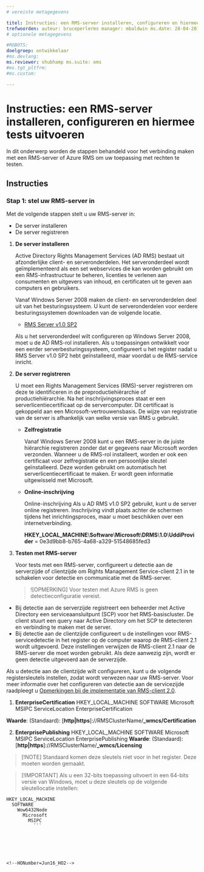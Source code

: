 ```yaml
---
# vereiste metagegevens

titel: Instructies: een RMS-server installeren, configureren en hiermee tests uitvoeren | Beschrijving Azure RMS: RMS-server installeren en configureren voor het testen van uw toepassing met rechten.
trefwoorden: auteur: bruceperlerms manager: mbaldwin ms.date: 28-04-2016 ms.topic: artikel ms.prod: azure ms.service: rights-management ms.technology: techgroepidentiteit ms.assetid: 32C7F387-CF7E-4CE0-AFC9-4C63FE1E134A
# optionele metagegevens

#ROBOTS:
doelgroep: ontwikkelaar
#ms.devlang:
ms.reviewer: shubhamp ms.suite: ems
#ms.tgt_pltfrm:
#ms.custom:

---
```


# Instructies: een RMS-server installeren, configureren en hiermee tests uitvoeren

In dit onderwerp worden de stappen behandeld voor het verbinding maken met een RMS-server of Azure RMS om uw toepassing met rechten te testen.
 
## Instructies

### Stap 1: stel uw RMS-server in

Met de volgende stappen stelt u uw RMS-server in:

-   De server installeren
-   De server registreren

1.  **De server installeren**

    Active Directory Rights Management Services (AD RMS) bestaat uit afzonderlijke client- en serveronderdelen. Het serveronderdeel wordt geïmplementeerd als een set webservices die kan worden gebruikt om een RMS-infrastructuur te beheren, licenties te verlenen aan consumenten en uitgevers van inhoud, en certificaten uit te geven aan computers en gebruikers.

    Vanaf Windows Server 2008 maken de client- en serveronderdelen deel uit van het besturingssysteem. U kunt de serveronderdelen voor eerdere besturingssystemen downloaden van de volgende locatie.

    -   [RMS Server v1.0 SP2](http://go.microsoft.com/fwlink/p/?linkid=73722)

    Als u het serveronderdeel wilt configureren op Windows Server 2008, moet u de AD RMS-rol installeren. Als u toepassingen ontwikkelt voor een eerder serverbesturingssysteem, configureert u het register nadat u RMS Server v1.0 SP2 hebt geïnstalleerd, maar voordat u de RMS-service inricht.

2.  **De server registreren**

    U moet een Rights Management Services (RMS)-server registreren om deze te identificeren in de preproductiehiërarchie of productiehiërarchie. Na het inschrijvingsproces staat er een serverlicentiecertificaat op de servercomputer. Dit certificaat is gekoppeld aan een Microsoft-vertrouwensbasis. De wijze van registratie van de server is afhankelijk van welke versie van RMS u gebruikt.

    -   **Zelfregistratie**

        Vanaf Windows Server 2008 kunt u een RMS-server in de juiste hiërarchie registreren zonder dat er gegevens naar Microsoft worden verzonden. Wanneer u de RMS-rol installeert, worden er ook een certificaat voor zelfregistratie en een persoonlijke sleutel geïnstalleerd. Deze worden gebruikt om automatisch het serverlicentiecertificaat te maken. Er wordt geen informatie uitgewisseld met Microsoft.

    -   **Online-inschrijving**

        Online-inschrijving Als u AD RMS v1.0 SP2 gebruikt, kunt u de server online registreren. Inschrijving vindt plaats achter de schermen tijdens het inrichtingsproces, maar u moet beschikken over een internetverbinding.

        **HKEY\_LOCAL\_MACHINE**\\**Software**\\**Microsoft**\\**DRMS**\\**1.0**\\**UddiProvider** = 0e3d9bb8-b765-4a68-a329-51548685fed3

3. **Testen met RMS-server**

    Voor tests met een RMS-server, configureert u detectie aan de serverzijde of clientzijde om Rights Management Service-client 2.1 in te schakelen voor detectie en communicatie met de RMS-server.

    >![OPMERKING] Voor testen met Azure RMS is geen detectieconfiguratie vereist.

  - Bij detectie aan de serverzijde registreert een beheerder met Active Directory een serviceaansluitpunt (SCP) voor het RMS-basiscluster. De client stuurt een query naar Active Directory om het SCP te detecteren en verbinding te maken met de server.
  - Bij detectie aan de clientzijde configureert u de instellingen voor RMS-servicedetectie in het register op de computer waarop de RMS-client 2.1 wordt uitgevoerd. Deze instellingen verwijzen de RMS-client 2.1 naar de RMS-server die moet worden gebruikt. Als deze aanwezig zijn, wordt er geen detectie uitgevoerd aan de serverzijde.

  Als u detectie aan de clientzijde wilt configureren, kunt u de volgende registersleutels instellen, zodat wordt verwezen naar uw RMS-server. Voor meer informatie over het configureren van detectie aan de servicezijde raadpleegt u [Opmerkingen bij de implementatie van RMS-client 2.0](https://technet.microsoft.com/en-us/library/jj159267(WS.10).aspx).

1. **EnterpriseCertification**
        HKEY_LOCAL_MACHINE        SOFTWARE          Microsoft            MSIPC              ServiceLocation                EnterpriseCertification

  **Waarde**: (Standaard): [**http|https**]://RMSClusterName/**_wmcs/Certification**

2. **EnterprisePublishing**
        HKEY_LOCAL_MACHINE        SOFTWARE          Microsoft            MSIPC              ServiceLocation                EnterprisePublishing **Waarde**: (Standaard): [**http|https**]://RMSClusterName/**_wmcs/Licensing**

>[!NOTE] Standaard komen deze sleutels niet voor in het register. Deze moeten worden gemaakt.

>[!IMPORTANT] Als u een 32-bits toepassing uitvoert in een 64-bits versie van Windows, moet u deze sleutels op de volgende sleutellocatie instellen:<p>
  ```    
  HKEY_LOCAL_MACHINE
    SOFTWARE
      Wow6432Node
        Microsoft
          MSIPC
            ```

 

 


<!--HONumber=Jun16_HO2-->


